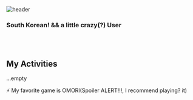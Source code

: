 
![header](https://capsule-render.vercel.app/api?type=waving&color=auto&height=300&section=header&text=iosisKR&fontSize=90&animation=fadeIn&fontAlignY=38&desc=Student%20Developer!&descAlignY=51&descAlign=62)   
### South Korean! && a little crazy(?) User
<br><br>
## My Activities
...empty   
   
⚡ My favorite game is OMORI(Spoiler ALERT!!!, I recommend playing? it)

